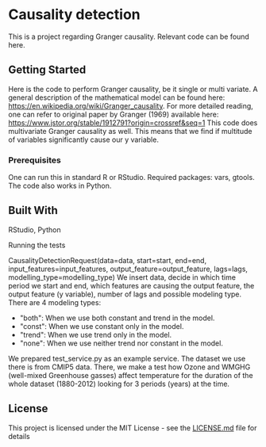 # Causality detection

This is a project regarding Granger causality. Relevant code can be found here.

## Getting Started

Here is the code to perform Granger causality, be it single or multi variate. A general description of the mathematical model can be found here: https://en.wikipedia.org/wiki/Granger_causality. For more detailed reading, one can refer to original paper by Granger (1969)  available here: https://www.jstor.org/stable/1912791?origin=crossref&seq=1
This code does multivariate Granger causality as well. This means that we find if multitude of variables significantly cause our y variable.

### Prerequisites

One can run this in standard R or RStudio. Required packages: vars, gtools. The code also works in Python.


## Built With

RStudio, Python


Running the tests

CausalityDetectionRequest(data=data,
                                                        start=start,
                                                        end=end,
                                                        input_features=input_features,
                                                        output_feature=output_feature,
                                                        lags=lags,
                                                        modelling_type=modelling_type)
We insert data, decide in which time period we start and end, which features are causing the output feature, the output feature (y variable), number of lags and possible modeling type. There are 4 modeling types:
- "both": When we use both constant and trend in the model.
- "const": When we use constant only in the model.
- "trend": When we use trend only in the model.
- "none": When we use neither trend nor constant in the model.

We prepared test_service.py as an example service. The dataset we use there is from CMIP5 data. There, we make a test how Ozone and WMGHG (well-mixed Greenhouse gasses) affect temperature for the duration of the whole dataset (1880-2012) looking for 3 periods (years) at the time.

## License

This project is licensed under the MIT License - see the [LICENSE.md](LICENSE.md) file for details


